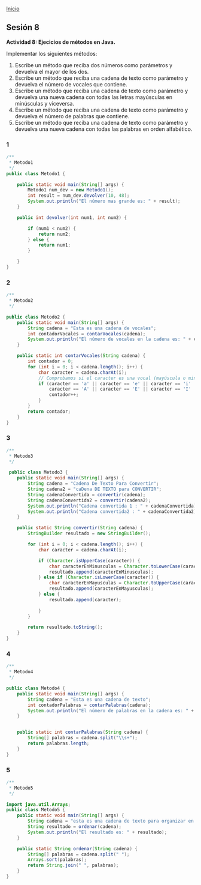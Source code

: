 <!-- No borrar o modificar -->
[Inicio](./index.md)

## Sesión 8 


**Actividad 8: Ejecicios de métodos en Java.**

Implementar los siguientes métodos:

1. Escribe un método que reciba dos números como parámetros y devuelva el mayor de los dos.
2. Escribe un método que reciba una cadena de texto como parámetro y devuelva el número de vocales que contiene.
3. Escribe un método que reciba una cadena de texto como parámetro y devuelva una nueva cadena con todas las letras mayúsculas en minúsculas y viceversa.
4. Escribe un método que reciba una cadena de texto como parámetro y devuelva el número de palabras que contiene.
5. Escribe un método que reciba una cadena de texto como parámetro y devuelva una nueva cadena con todas las palabras en orden alfabético.

### 1

```java 
/**
 * Metodo1
 */
public class Metodo1 {

    public static void main(String[] args) {
        Metodo1 num_dev = new Metodo1();
        int result = num_dev.devolver(10, 48);
        System.out.println("El número mas grande es: " + result);
    }

    public int devolver(int num1, int num2) {

        if (num1 < num2) {
            return num2;
        } else {
            return num1;
        }

    }
}
```

### 2

```java 
/**
 * Metodo2
 */

public class Metodo2 {
    public static void main(String[] args) {
        String cadena = "Esta es una cadena de vocales";
        int contadorVocales = contarVocales(cadena);
        System.out.println("El número de vocales en la cadena es: " + contadorVocales);
    }

    public static int contarVocales(String cadena) {
        int contador = 0;
        for (int i = 0; i < cadena.length(); i++) {
            char caracter = cadena.charAt(i);
            // Comprobamos si el caracter es una vocal (mayúscula o minúscula)
            if (caracter == 'a' || caracter == 'e' || caracter == 'i' || caracter == 'o' || caracter == 'u' ||
                caracter == 'A' || caracter == 'E' || caracter == 'I' || caracter == 'O' || caracter == 'U') {
                contador++;
            }
        }
        return contador;
    }
}
```

### 3

```java
/**
 * Metodo3
 */

 public class Metodo3 {
    public static void main(String[] args) {
        String cadena = "Cadena De Texto Para Convertir";
        String cadena2 = "caDena DE TEXTO para CONVERTIR";
        String cadenaConvertida = convertir(cadena);
        String cadenaConvertida2 = convertir(cadena2);
        System.out.println("Cadena convertida 1 : " + cadenaConvertida);
        System.out.println("Cadena convertida2 : " + cadenaConvertida2);
    }

    public static String convertir(String cadena) {
        StringBuilder resultado = new StringBuilder();

        for (int i = 0; i < cadena.length(); i++) {
            char caracter = cadena.charAt(i);

            if (Character.isUpperCase(caracter)) {
                char caracterEnMinusculas = Character.toLowerCase(caracter); 
                resultado.append(caracterEnMinusculas);
            } else if (Character.isLowerCase(caracter)) {
                char caracterEnMayusculas = Character.toUpperCase(caracter); 
                resultado.append(caracterEnMayusculas);
            } else {
                resultado.append(caracter);
        
            }
        }

        return resultado.toString();
    }
}
```

### 4

```java 
/**
 * Metodo4
 */

public class Metodo4 {
    public static void main(String[] args) {
        String cadena = "Esta es una cadena de texto";
        int contadorPalabras = contarPalabras(cadena);
        System.out.println("El número de palabras en la cadena es: " + contadorPalabras);
    }


    public static int contarPalabras(String cadena) {
        String[] palabras = cadena.split("\\s+");
        return palabras.length;
    }
}
```

### 5

```java 
/**
 * Metodo5
 */

import java.util.Arrays;
public class Metodo5 {
    public static void main(String[] args) {
        String cadena = "esta es una cadena de texto para organizar en orden alfabético";
        String resultado = ordenar(cadena);
        System.out.println("El resultado es: " + resultado);
    }

    public static String ordenar(String cadena) {
        String[] palabras = cadena.split(" "); 
        Arrays.sort(palabras); 
        return String.join(" ", palabras); 
    }
}
```





